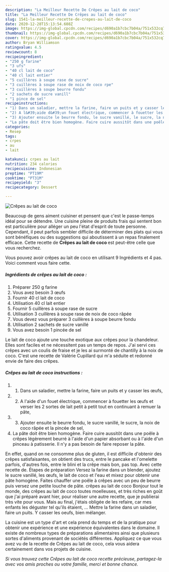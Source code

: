 ```yaml
---
description: "La Meilleur Recette De Crêpes au lait de coco"
title: "La Meilleur Recette De Crêpes au lait de coco"
slug: 1541-la-meilleur-recette-de-crepes-au-lait-de-coco
date: 2020-12-28T15:13:54.608Z
image: https://img-global.cpcdn.com/recipes/d690a1b7cbc7b04a/751x532cq70/crepes-au-lait-de-coco-photo-principale-de-la-recette.jpg
thumbnail: https://img-global.cpcdn.com/recipes/d690a1b7cbc7b04a/751x532cq70/crepes-au-lait-de-coco-photo-principale-de-la-recette.jpg
cover: https://img-global.cpcdn.com/recipes/d690a1b7cbc7b04a/751x532cq70/crepes-au-lait-de-coco-photo-principale-de-la-recette.jpg
author: Bryan Williamson
ratingvalue: 4.5
reviewcount: 8
recipeingredient:
- "250 g farine"
- "3 ufs"
- "40 cl lait de coco"
- "40 cl lait entier"
- "5 cuillères à soupe rase de sucre"
- "3 cuillères à soupe rase de noix de coco rpe"
- "3 cuillères à soupe beurre fondu"
- "2 sachets de sucre vanill"
- "1 pince de sel"
recipeinstructions:
- "1) Dans un saladier, mettre la farine, faire un puits et y casser les œufs,"
- "2) A l&#39;aide d&#39;un fouet électrique, commencer à fouetter les œufs et verser les 2 sortes de lait petit à petit tout en continuant à remuer la pâte,"
- "3) Ajouter ensuite le beurre fondu, le sucre vanillé, le sucre, la noix de coco râpée et la pincée de sel,"
- "La pâte doit être bien homogène. Faire cuire aussitôt dans une poêle à crêpes légèrement beurré à l&#39;aide d&#39;un papier absorbant ou à l&#39;aide d&#39;un pinceau à patisserie. Il n&#39;y a pas besoin de faire reposer la pâte."
categories:
- Resep
tags:
- crpes
- au
- lait

katakunci: crpes au lait 
nutrition: 234 calories
recipecuisine: Indonesian
preptime: "PT19M"
cooktime: "PT31M"
recipeyield: "3"
recipecategory: Dessert

---
```



![Crêpes au lait de coco](https://img-global.cpcdn.com/recipes/d690a1b7cbc7b04a/751x532cq70/crepes-au-lait-de-coco-photo-principale-de-la-recette.jpg)

Beaucoup de gens aiment cuisiner et pensent que c'est le passe-temps idéal pour se détendre. Une cuisine pleine de produits frais qui sentent bon est particulière pour alléger un peu l'état d'esprit de toute personne. Cependant, il peut parfois sembler difficile de déterminer des plats qui vous sont bénéfiques ou des suggestions qui aboutissent à un repas finalement efficace. Cette recette de <strong> Crêpes au lait de coco </strong> est peut-être celle que vous recherchez.

<!--inarticleads1-->

Vous pouvez avoir crêpes au lait de coco en utilisant 9 Ingrédients et 4 pas. Voici comment vous faire cette.

##### Ingrédients de crêpes au lait de coco :

1. Préparer 250 g farine
1. Vous avez besoin 3 œufs
1. Fournir 40 cl lait de coco
1. Utilisation 40 cl lait entier
1. Fournir 5 cuillères à soupe rase de sucre
1. Utilisation 3 cuillères à soupe rase de noix de coco râpée
1. Vous devez vous préparer 3 cuillères à soupe beurre fondu
1. Utilisation 2 sachets de sucre vanillé
1. Vous avez besoin 1 pincée de sel


Le lait de coco ajoute une touche exotique aux crêpes pour la chandeleur. Elles sont faciles et ne nécessitent pas un temps de repos. J&#39;ai servi ces crêpes avec un coulis de fraise et je les ai surmonté de chantilly à la noix de coco. C&#39;est une recette de Valérie Cupillard qui m&#39;a séduite et redonné envie de faire des crêpes. 

<!--inarticleads2-->

##### Crêpes au lait de coco instructions :

1. 1) Dans un saladier, mettre la farine, faire un puits et y casser les œufs,
1. 2) A l&#39;aide d&#39;un fouet électrique, commencer à fouetter les œufs et verser les 2 sortes de lait petit à petit tout en continuant à remuer la pâte,
1. 3) Ajouter ensuite le beurre fondu, le sucre vanillé, le sucre, la noix de coco râpée et la pincée de sel,
1. La pâte doit être bien homogène. Faire cuire aussitôt dans une poêle à crêpes légèrement beurré à l&#39;aide d&#39;un papier absorbant ou à l&#39;aide d&#39;un pinceau à patisserie. Il n&#39;y a pas besoin de faire reposer la pâte.


En effet, quand on ne consomme plus de gluten, il est difficile d&#39;obtenir des crêpes satisfaisantes, on obtient des trucs, entre le pancake et l&#39;omelette parfois, d&#39;autres fois, entre le blini et la crêpe mais bon, pas top. Avec cette recette de. Étapes de préparation Versez la farine dans un blender, ajoutez le sucre vanillé, les œufs, le lait de coco et l&#39;eau et mixez pour obtenir une pâte homogène. Faites chauffer une poêle à crêpes avec un peu de beurre puis versez une petite louche de pâte. crêpes au lait de coco Bonjour tout le monde, des crêpes au lait de coco toutes moelleuses, et très riches en goût que j&#39;ai préparé avant hier, pour réaliser une autre recette, que je publierai très vite pour vous. Mais au final, j&#39;étais obligée de les refaire, car mes enfants les déguster tel qu&#39;ils étaient, … Mettre la farine dans un saladier, faire un puits. Y casser les oeufs, bien mélanger. 

<!--inarticleads1-->

<p>
La cuisine est un type d'art et cela prend du temps et de la pratique pour obtenir une expérience et une expérience équivalentes dans le domaine. Il existe de nombreux types de préparations alimentaires ainsi que plusieurs sortes d'aliments provenant de sociétés différentes. Appliquez ce que vous avez vu de la recette de Crêpes au lait de coco, cela vous aidera certainement dans vos projets de cuisine.
</p>

<p>
<i>Si vous trouvez cette Crêpes au lait de coco recette précieuse, partagez-la avec vos amis proches ou votre famille, merci et bonne chance.</i>
</p>
